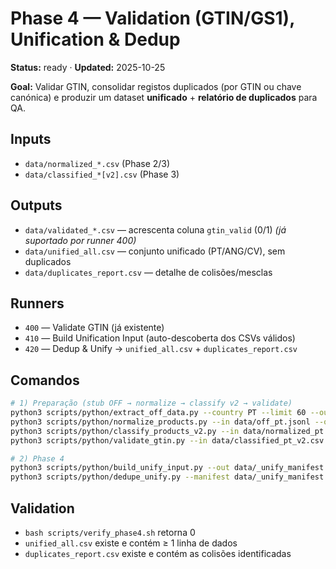 # Phase 4 — Validation (GTIN/GS1), Unification & Dedup

**Status:** ready · **Updated:** 2025-10-25

**Goal:** Validar GTIN, consolidar registos duplicados (por GTIN ou chave canónica) e produzir um dataset **unificado** + **relatório de duplicados** para QA.

## Inputs
- `data/normalized_*.csv` (Phase 2/3)
- `data/classified_*[v2].csv` (Phase 3)

## Outputs
- `data/validated_*.csv` — acrescenta coluna `gtin_valid` (0/1) *(já suportado por runner 400)*
- `data/unified_all.csv` — conjunto unificado (PT/ANG/CV), sem duplicados
- `data/duplicates_report.csv` — detalhe de colisões/mesclas

## Runners
- `400` — Validate GTIN (já existente)
- `410` — Build Unification Input (auto-descoberta dos CSVs válidos)
- `420` — Dedup & Unify → `unified_all.csv` + `duplicates_report.csv`

## Comandos
```bash
# 1) Preparação (stub OFF → normalize → classify v2 → validate)
python3 scripts/python/extract_off_data.py --country PT --limit 60 --out data/off_pt.jsonl
python3 scripts/python/normalize_products.py --in data/off_pt.jsonl --out data/normalized_pt.csv --country PT
python3 scripts/python/classify_products_v2.py --in data/normalized_pt.csv --out data/classified_pt_v2.csv --country PT
python3 scripts/python/validate_gtin.py --in data/classified_pt_v2.csv --out data/validated_pt.csv

# 2) Phase 4
python3 scripts/python/build_unify_input.py --out data/_unify_manifest.json
python3 scripts/python/dedupe_unify.py --manifest data/_unify_manifest.json --out-csv data/unified_all.csv --dup-report data/duplicates_report.csv
```

## Validation
- `bash scripts/verify_phase4.sh` retorna 0
- `unified_all.csv` existe e contém ≥ 1 linha de dados
- `duplicates_report.csv` existe e contém as colisões identificadas
